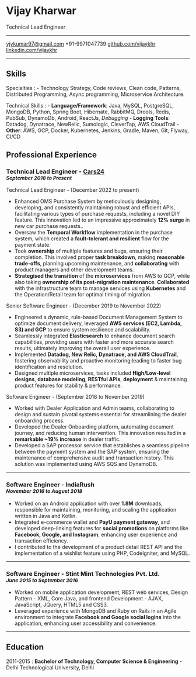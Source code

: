 <div id='title'>

Vijay Kharwar
============

Technical Lead Engineer

</div>


<div id='links'>

-------------------                                                 ----------------------------
<vjykumar97@gmail.com>                                                            +91-9971047739
[github.com/vijaykhr](https://github.com/vjycool97)                               [linkedin.com/vijaykhr](https://www.linkedin.com/in/vijay-kharwar-38512758/)    
-------------------                                                 ----------------------------

</div>


Skills
--------------------


<div class='list-with-margin'>

Specialties
:   - Technology Strategy, Code reviews, Clean code, Patterns, Distributed Programming, Async programming, Microservice Architecture.

Technical Skills
:   - __Language/Framework__: Java, MySQL, PostgreSQL, MongoDB, Python, Spring Boot, Hibernate, RabbitMQ, Drools, Redis, PubSub, DynamoDb, Android, ReactJs, _Debugging_
    - __Logging Tools__: Datadog, Dynatrace, NewRelic, Sumologic, CleverTap, AWS CloudTrail
    - __Other__: AWS, GCP, Docker, Kubernetes, Jenkins, Gradle, Maven, Git, Flyway, CI/CD

</div>


Professional Experience
----------

### Technical Lead Engineer - [Cars24](https://www.cars24.com/)<br><small class='text-normal'>_September 2018 to Present_</small>

<div class='experience-multi-type'>
Technical Lead Engineer - (December 2022 to present)
</div>

- Enhanced OMS Purchase System by meticulously designing, developing, and consistently maintaining robust and efficient APIs, facilitating various types of purchase requests, including a novel DIY feature. This innovation led to an impressive approximately **12% surge** in new car purchase requests..
- Oversaw the **Temporal Workflow** implementation in the purchase system, which created a **fault-tolerant and resilient** flow for the payment state.
- Took **ownership** of multiple features and bugs, ensuring their completion. This involved proper **task breakdown**, making **reasonable trade-offs**, planning upcoming maintenance, and **collaborating** with product managers and other development teams.
- **Strategised the transition** of the **microservices** from AWS to GCP, while also taking **ownership of its post-migration maintenance**. **Collaborated** with the infrastructure team to manage services using **Kubernetes** and the Operation/Retail team for optimal timing of migration.

<!-- <hr class='short-line' /> -->

<div class='experience-multi-type'>
Senior Software Engineer - (December 2019 to November 2022)
</div>

- Engineered a dynamic, rule-based Document Management System to optimize document delivery, leveraged **AWS services (EC2, Lambda, S3) and GCP** to ensure system resilience and scalability.
- Seamlessly integrated **Elasticsearch** to enhance document search capabilities, providing users with faster and more accurate search results, ultimately improving the overall user experience.
- Implemented **Datadog, New Relic, Dynatrace, and AWS CloudTrail**, fostering observability and proactive monitoring;leading to faster bug identification and resolution.
- Designed multiple microservices, tasks included **High/Low-level designs**, **database modeling**, **RESTful APIs**, **deployment** & maintaining product features for stability & performance.


<div class='experience-multi-type'>
Software Engineer - (September 2018 to November 2019)
</div>

- Worked with Dealer Application and Admin teams, collaborating to design and sustain pivotal systems essential for streamlining the dealer onboarding process.
- Developed the Dealer Onboarding platform, automating document journey, and reducing human intervention. This innovation resulted in a **remarkable ~19% increase** in dealer traffic.
- Developed a SAP processor service that establishes a seamless pipeline between the payment system and the SAP system, ensuring the maintenance of comprehensive audit and transaction history. This solution was implemented using AWS SQS and DynamoDB.  


<hr class='short-line' />



### Software Engineer - IndiaRush<br><small class='text-normal'>_November 2016 to August 2018_</small>
- Worked on an Android application with over **1.8M** downloads, responsible for maintaining, monitoring, and scaling the application written in Java and Kotlin.
- Integrated e-commerce wallet and **PayU payment gateway**, and developed deep-linking features for **social promotions** on platforms like **Facebook, Google, and Instagram**, enhancing user experience and transaction efficiency.
- I contributed to the development of a product detail REST API and the implementation of a wishlist feature using PHP, CodeIgniter, and MySQL.
 


<hr class='short-line' />


### Software Engineer - Stint Mint Technologies Pvt. Ltd.<br><small class='text-normal'>_June 2015 to September 2016_</small>
- Worked on mobile application development, REST web services, Design Pattern - XML, Core Java, and frontend Development - AJAX, JavaScript, JQuery, HTML5 and CSS3.
- Leveraged experience with MongoDB and Ruby on Rails in an Agile environment to integrate **Facebook and Google social logins** into the application, enhancing user accessibility and convenience.


<hr class='short-line' />



Education
---------

2011-2015
:   **Bachelor of Technology, Computer Science & Engineering** - Delhi Technological University, Delhi


